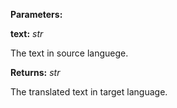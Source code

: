 **Parameters:**

**text:** *str*

The text in source languege.

**Returns:** *str*

The translated text in target language.

